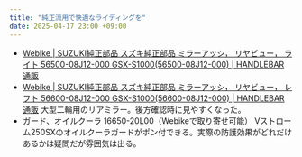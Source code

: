 ```yaml
---
title: "純正流用で快適なライディングを"
date: 2025-04-17 23:00 +09:00
---
```


- [Webike | SUZUKI純正部品 スズキ純正部品 ミラーアッシ， リヤビュー， ライト 56500-08J12-000 GSX-S1000(56500-08J12-000) | HANDLEBAR 通販](https://www.webike.net/sd/24410450/)
- [Webike | SUZUKI純正部品 スズキ純正部品 ミラーアッシ， リヤビュー， レフト 56600-08J12-000 GSX-S1000(56600-08J12-000) | HANDLEBAR 通販](https://www.webike.net/sd/24410448/)
    大型二輪用のリアミラー。後方確認時に見やすくなった。
- ガード、オイルクーラ 16650-20L00（Webikeで取り寄せ可能）
    Vストローム250SXのオイルクーラガードがポン付できる。実際の防護効果がどれだけあるかは疑問だが雰囲気は出る。
